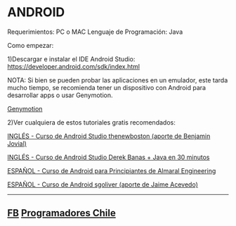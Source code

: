 ANDROID
========================

Requerimientos: PC o MAC
Lenguaje de Programación: Java

Como empezar:

1)Descargar e instalar el IDE Android Studio: https://developer.android.com/sdk/index.html

NOTA: Si bien se pueden probar las aplicaciones en un emulador, este tarda mucho tiempo, se recomienda tener un dispositivo con Android para desarrollar apps o usar Genymotion.

[Genymotion](https://www.genymotion.com)

2)Ver cualquiera de estos tutoriales gratis recomendados:

[INGLÉS - Curso de Android Studio thenewboston (aporte de Benjamin Jovial)](https://www.youtube.com/playlist?list=PL6gx4Cwl9DGBsvRxJJOzG4r4k_zLKrnxl)

[INGLÉS - Curso de Android Studio Derek Banas + Java en 30 minutos](https://www.youtube.com/watch?v=nBD4xhH5vIE&list=PLGLfVvz_LVvSPjWpLPFEfOCbezi6vATIh)

[ESPAÑOL - Curso de Android para Principiantes de Almaral Engineering](https://www.youtube.com/watch?v=Oy05Yyw8go0&list=PLFa_s-Xh2b_ETFsWmz8lddEtpxaV_5TLI)

[ESPAÑOL - Curso de Android sgoliver (aporte de Jaime Acevedo)](http://www.sgoliver.net/blog/curso-de-programacion-android/indice-de-contenidos/)

----------

[FB](https://www.facebook.com/groups/Aplicaciones.Moviles.Chile/)
[Programadores Chile](http://www.programadores.cl)
-